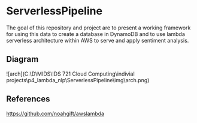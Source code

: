 # ServerlessPipeline

The goal of this repository and project are to present a working framework for using this data to create a database in DynamoDB and to use lambda serverless architecture within AWS to serve and apply sentiment analysis.





## Diagram

![arch](C:\D\MIDS\IDS 721 Cloud Computing\indivial projects\p4_lambda_nlp\ServerlessPipeline\img\arch.png)



## References

https://github.com/noahgift/awslambda